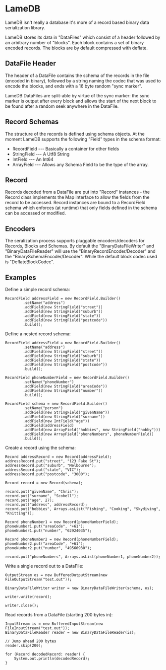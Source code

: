 # LameDB

LameDB isn't really a database it's more of a record based binary data serialization library.

LameDB stores its data in "DataFiles" which consist of a header followed by an arbitrary number of "blocks". Each
block contains a set of binary encoded records. The blocks are by default compressed with deflate.

## DataFile Header
The header of a DataFile contains the schema of the records in the file (encoded in binary), followed by a string
naming the codec that was used to encode the blocks, and ends with a 16 byte random "sync marker".

LameDB DataFiles are split-able by virtue of the sync marker: the sync marker is output after every block and allows
the start of the next block to be found after a random seek anywhere in the DataFile.

## Record Schemas
The structure of the records is defined using schema objects. At the moment LameDB supports the following "Field" types
in the schema format:
* RecordField --- Basically a container for other fields
* StringField --- A Utf8 String
* IntField --- An Int64
* ArrayField --- Allows any Schema Field to be the type of the array.

## Record
Records decoded from a DataFile are put into "Record" instances - the Record class implements the Map interface to
allow the fields from the record to be accessed. Record instances are bound to a RecordField schema which enforces
(at runtime) that only fields defined in the schema can be accessed or modified.

## Encoders
The seralization process supports pluggable encoders/decoders for Records, Blocks and Schemas.
By default the "BinaryDataFileWriter" and "BinaryDataFileReader" will use the "BinaryRecordEncoder/Decoder" and the
"BinarySchemaEncoder/Decoder". While the default block codec used is "DeflateBlockCodec".

## Examples

Define a simple record schema:
```
RecordField addressField = new RecordField.Builder()
		.setName("address")
		.addField(new StringField("street"))
		.addField(new StringField("suburb"))
		.addField(new StringField("state"))
		.addField(new StringField("postcode"))
		.build();
```

Define a nested record schema:
```
RecordField addressField = new RecordField.Builder()
		.setName("address")
		.addField(new StringField("street"))
		.addField(new StringField("suburb"))
		.addField(new StringField("state"))
		.addField(new StringField("postcode"))
		.build();

RecordField phoneNumberField = new RecordField.Builder()
		.setName("phoneNumber")
		.addField(new StringField("areaCode"))
		.addField(new StringField("number"))
		.build();

RecordField schema = new RecordField.Builder()
		.setName("person")
		.addField(new StringField("givenName"))
		.addField(new StringField("surname"))
		.addField(new IntField("age"))
		.addField(addressField)
		.addField(new ArrayField("hobbies", new StringField("hobby")))
		.addField(new ArrayField("phoneNumbers", phoneNumberField))
		.build();
```

Create a record using the schema:
```
Record addressRecord = new Record(addressField);
addressRecord.put("street", "123 Fake St");
addressRecord.put("suburb", "Melbourne");
addressRecord.put("state", "VIC");
addressRecord.put("postcode", "3000");

Record record = new Record(schema);

record.put("givenName", "Chris");
record.put("surname", "Scobell");
record.put("age", 27);
record.put("address", addressRecord);
record.put("hobbies", Arrays.asList("Fishing", "Cooking", "Skydiving", "Knitting"));

Record phoneNumber1 = new Record(phoneNumberField);
phoneNumber1.put("areaCode", "+61");
phoneNumber1.put("number", "62924035");

Record phoneNumber2 = new Record(phoneNumberField);
phoneNumber2.put("areaCode", "+61");
phoneNumber2.put("number", "49560930");

record.put("phoneNumbers", Arrays.asList(phoneNumber1, phoneNumber2));
```

Write a single record out to a DataFile:
```
OutputStream os = new BufferedOutputStream(new FileOutputStream("test.out"));

BinaryDataFileWriter writer = new BinaryDataFileWriter(schema, os);

writer.write(record);

writer.close();
```

Read records from a DataFile (starting 200 bytes in):
```
InputStream is = new BufferedInputStream(new FileInputStream("test.out"));
BinaryDataFileReader reader = new BinaryDataFileReader(is);

// Jump ahead 200 bytes
reader.skip(200);

for (Record decodedRecord: reader) {
	System.out.println(decodedRecord);
}
```